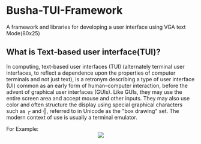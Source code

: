 # Busha-TUI-Framework
A framework and libraries for developing a user interface using VGA text Mode(80x25)

## What is Text-based user interface(TUI)?
<p>
  In computing, text-based user interfaces (TUI) (alternately terminal user interfaces, to reflect a dependence upon the properties of computer terminals and not just text), is a retronym describing a type of user interface (UI) common as an early form of human–computer interaction, before the advent of graphical user interfaces (GUIs). Like GUIs, they may use the entire screen area and accept mouse and other inputs. They may also use color and often structure the display using special graphical characters such as ┌ and ╣, referred to in Unicode as the "box drawing" set. The modern context of use is usually a terminal emulator.
</p>
For Example:
<center>
<img src="https://upload.wikimedia.org/wikipedia/commons/c/c5/Fdedit.png" />
  
  </center>
